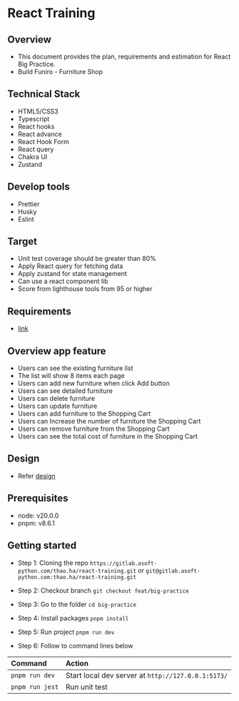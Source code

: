 # React Training

## Overview

- This document provides the plan, requirements and estimation for React Big Practice.
- Build Funiro - Furniture Shop

## Technical Stack

- HTML5/CSS3
- Typescript
- React hooks
- React advance
- React Hook Form
- React query
- Chakra UI
- Zustand

## Develop tools

- Prettier
- Husky
- Eslint

## Target

- Unit test coverage should be greater than 80%
- Apply React query for fetching data
- Apply zustand for state management
- Can use a react component lib
- Score from lighthouse tools from 95 or higher

## Requirements

- [link](https://docs.google.com/document/d/1YeQcTGX81lhbiJu70Ax8oWhPDnS8M4y0gOwPMFTwQ1Q/edit)

## Overview app feature

- Users can see the existing furniture list
- The list will show 8 items each page
- Users can add new furniture when click Add button
- Users can see detailed furniture
- Users can delete furniture
- Users can update furniture
- Users can add furniture to the Shopping Cart
- Users can Increase the number of furniture the Shopping Cart
- Users can remove furniture from the Shopping Cart
- Users can see the total cost of furniture in the Shopping Cart

## Design

- Refer [design](<https://www.figma.com/file/Bkkhwv7NtxHSrucbVmnCUx/eCommerce-Website-%7C-Web-Page-Design-%7C-UI-KIT-%7C-Interior-Landing-Page-(Community)?type=design&node-id=117-336&mode=design&t=U9mmh1mg27ZOD39P-0>)

## Prerequisites

- node: v20.0.0
- pnpm: v8.6.1

## Getting started

- Step 1: Cloning the repo
  `https://gitlab.asoft-python.com/thao.ha/react-training.git`
  or
  `git@gitlab.asoft-python.com:thao.ha/react-training.git`

- Step 2: Checkout branch `git checkout feat/big-practice`

- Step 3: Go to the folder `cd big-practice`

- Step 4: Install packages `pnpm install`

- Step 5: Run project `pnpm run dev`

- Step 6: Follow to command lines below

| Command         | Action                                             |
| :-------------- | :------------------------------------------------- |
| `pnpm run dev`  | Start local dev server at `http://127.0.0.1:5173/` |
| `pnpm run jest` | Run unit test                                      |
